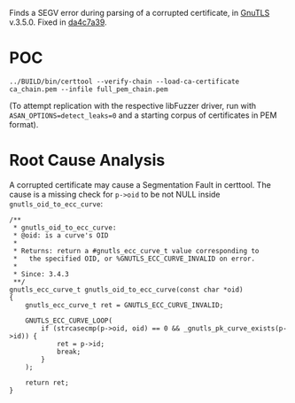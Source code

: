 Finds a SEGV error during parsing of a corrupted certificate, in
[GnuTLS](https://www.gnutls.org/) v.3.5.0. Fixed in [da4c7a39](https://gitlab.com/gnutls/gnutls/commit/da4c7a393d273076af4f650f6cb1fd6329078824).

POC
===
```
../BUILD/bin/certtool --verify-chain --load-ca-certificate ca_chain.pem --infile full_pem_chain.pem
```

(To attempt replication with the respective libFuzzer driver, run with
`ASAN_OPTIONS=detect_leaks=0` and a starting corpus of certificates in PEM
format).

Root Cause Analysis
===================

A corrupted certificate may cause a Segmentation Fault in certtool.
The cause is a missing check for `p->oid` to be not NULL inside
`gnutls_oid_to_ecc_curve`:

```
/**
 * gnutls_oid_to_ecc_curve:
 * @oid: is a curve's OID
 *
 * Returns: return a #gnutls_ecc_curve_t value corresponding to
 *   the specified OID, or %GNUTLS_ECC_CURVE_INVALID on error.
 *
 * Since: 3.4.3
 **/
gnutls_ecc_curve_t gnutls_oid_to_ecc_curve(const char *oid)
{
    gnutls_ecc_curve_t ret = GNUTLS_ECC_CURVE_INVALID;

    GNUTLS_ECC_CURVE_LOOP(
        if (strcasecmp(p->oid, oid) == 0 && _gnutls_pk_curve_exists(p->id)) {
            ret = p->id;
            break;
        }
    );

    return ret;
}
```
